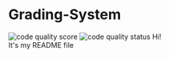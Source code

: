 # Grading-System
![code quality score](https://api.codiga.io/project/35249/score/svg)
![code quality status](https://api.codiga.io/project/35249/status/svg)
Hi!\
It's my README file
